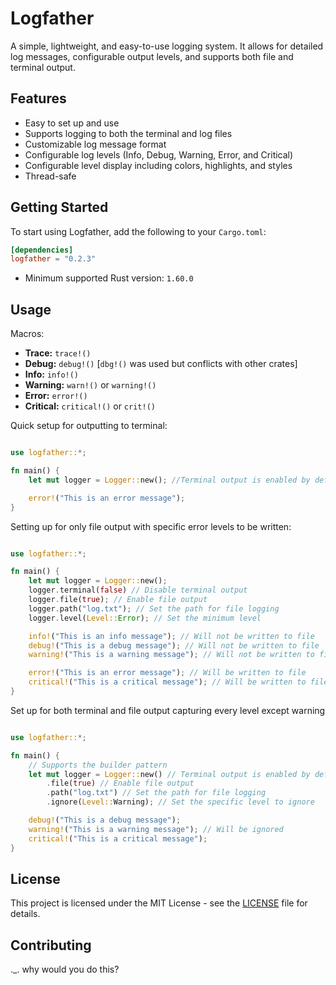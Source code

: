 # Logfather

A simple, lightweight, and easy-to-use logging system. It allows for detailed log messages, configurable output levels, and supports both file and terminal output.

## Features
- Easy to set up and use
- Supports logging to both the terminal and log files
- Customizable log message format
- Configurable log levels (Info, Debug, Warning, Error, and Critical)
- Configurable level display including colors, highlights, and styles
- Thread-safe

## Getting Started
To start using Logfather, add the following to your `Cargo.toml`:
```toml
[dependencies]
logfather = "0.2.3"
```
- Minimum supported Rust version: `1.60.0`

## Usage
Macros:
- <b>Trace:</b> `trace!()`
- <b>Debug:</b> `debug!()` [`dbg!()` was used but conflicts with other crates]
- <b>Info:</b> `info!()`
- <b>Warning:</b> `warn!()` or `warning!()`
- <b>Error:</b> `error!()`
- <b>Critical:</b> `critical!()` or `crit!()`

Quick setup for outputting to terminal:
```rust

use logfather::*;

fn main() {
    let mut logger = Logger::new(); //Terminal output is enabled by default

    error!("This is an error message");
}
```


Setting up for only file output with specific error levels to be written:
```rust

use logfather::*;

fn main() {
    let mut logger = Logger::new();
    logger.terminal(false) // Disable terminal output 
    logger.file(true); // Enable file output
    logger.path("log.txt"); // Set the path for file logging
    logger.level(Level::Error); // Set the minimum level

    info!("This is an info message"); // Will not be written to file
    debug!("This is a debug message"); // Will not be written to file
    warning!("This is a warning message"); // Will not be written to file

    error!("This is an error message"); // Will be written to file
    critical!("This is a critical message"); // Will be written to file
}
```
Set up for both terminal and file output capturing every level except warning
```rust

use logfather::*;

fn main() {
    // Supports the builder pattern
    let mut logger = Logger::new() // Terminal output is enabled by default
        .file(true) // Enable file output
        .path("log.txt") // Set the path for file logging
        .ignore(Level::Warning); // Set the specific level to ignore

    debug!("This is a debug message");
    warning!("This is a warning message"); // Will be ignored
    critical!("This is a critical message");
}
```

## License
This project is licensed under the MIT License - see the [LICENSE](LICENSE) file for details.

## Contributing
._. why would you do this?
